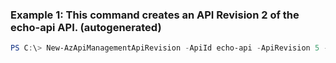 ### Example 1: This command creates an API Revision 2 of the echo-api API. (autogenerated)
```powershell
PS C:\> New-AzApiManagementApiRevision -ApiId echo-api -ApiRevision 5 -Context $context
```

